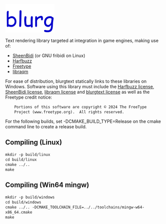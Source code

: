![blurgtext](dotnet/BlurgText/icon.png)

Text rendering library targeted at integration in game engines, making use of:

- [SheenBidi](https://github.com/Tehreer/SheenBidi) (or GNU fribidi on Linux)
- [Harfbuzz](https://github.com/harfbuzz/harfbuzz)
- [Freetype](https://freetype.org/)
- [libraqm](https://github.com/HOST-Oman/libraqm)

For ease of distribution, blurgtext statically links to these libraries on Windows.
Software using this library must include the [Harfbuzz license](https://raw.githubusercontent.com/harfbuzz/harfbuzz/main/COPYING), [SheenBidi license](https://github.com/Tehreer/SheenBidi?tab=readme-ov-file#license), [libraqm license](https://github.com/HOST-Oman/libraqm/blob/master/COPYING) and [blurgtext license](LICENSE) as well as the Freetype credit notice:

```
    Portions of this software are copyright © 2024 The FreeType
    Project (www.freetype.org).  All rights reserved.
```


For the following builds, set -DCMAKE_BUILD_TYPE=Release on the cmake command line to create a release build.

## Compiling (Linux)

```
mkdir -p build/linux
cd build/linux
cmake ../..
make
```

## Compiling (Win64 mingw)

```
mkdir -p build/windows
cd build/windows
cmake ../.. -DCMAKE_TOOLCHAIN_FILE=../../toolchains/mingw-w64-x86_64.cmake
make
```
